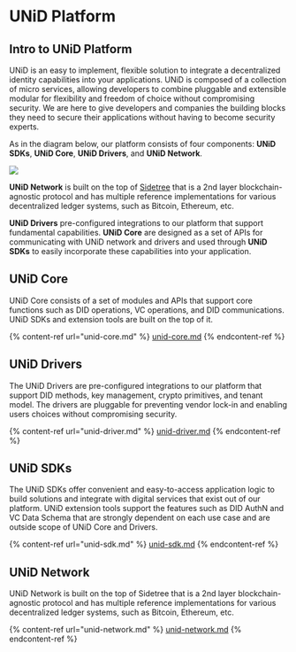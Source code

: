 # UNiD Platform

## Intro to UNiD Platform

UNiD is an easy to implement, flexible solution to integrate a decentralized identity capabilities into your applications. UNiD is composed of a collection of micro services, allowing developers to combine pluggable and extensible modular for flexibility and freedom of choice without compromising security. We are here to give developers and companies the building blocks they need to secure their applications without having to become security experts.

As in the diagram below, our platform consists of four components: **UNiD SDKs**, **UNiD Core**, **UNiD Drivers**, and **UNiD Network**.

![](<../.gitbook/assets/CG - Company Deck (2).svg>)

**UNiD Network** is built on the top of [Sidetree](https://identity.foundation/sidetree/spec/) that is a 2nd layer blockchain-agnostic protocol and has multiple reference implementations for various decentralized ledger systems, such as Bitcoin, Ethereum, etc.

**UNiD Drivers** pre-configured integrations to our platform that support fundamental capabilities. **UNiD Core** are designed as a set of APIs for communicating with UNiD network and drivers and used through **UNiD SDKs** to easily incorporate these capabilities into your application.

## UNiD Core

UNiD Core consists of a set of modules and APIs that support core functions such as DID operations, VC operations, and DID communications. UNiD SDKs and extension tools are built on the top of it.

{% content-ref url="unid-core.md" %}
[unid-core.md](unid-core.md)
{% endcontent-ref %}

## UNiD Drivers

The UNiD Drivers are pre-configured integrations to our platform that support DID methods, key management, crypto primitives, and tenant model. The drivers are pluggable for preventing vendor lock-in and enabling users choices without compromising security.

{% content-ref url="unid-driver.md" %}
[unid-driver.md](unid-driver.md)
{% endcontent-ref %}

## UNiD SDKs

The UNiD SDKs offer convenient and easy-to-access application logic to build solutions and integrate with digital services that exist out of our platform. UNiD extension tools support the features such as DID AuthN and VC Data Schema that are strongly dependent on each use case and are outside scope of UNiD Core and Drivers.

{% content-ref url="unid-sdk.md" %}
[unid-sdk.md](unid-sdk.md)
{% endcontent-ref %}

## UNiD Network

UNiD Network is built on the top of Sidetree that is a 2nd layer blockchain-agnostic protocol and has multiple reference implementations for various decentralized ledger systems, such as Bitcoin, Ethereum, etc.

{% content-ref url="unid-network.md" %}
[unid-network.md](unid-network.md)
{% endcontent-ref %}
